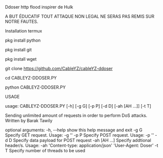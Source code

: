 Ddoser http flood inspirer de Hulk

A BUT ÉDUCATIF TOUT ATTAQUE NON LEGAL NE SERAS PAS REMIS SUR NOTRE FAUTES.


Installation termux 

pkg install python 

pkg install git 

pkg install wget 

git clone https://github.com/CableYZ/cableYZ-ddoser

cd CABLEYZ-DDOSER.PY

python CABLEYZ-DDOSER.PY


USAGE 


usage: CABLEYZ-DDOSER.PY [-h] [-g G] [-p P] [-d D] [-ah [AH ...]] [-t T]

Sending unlimited amount of requests in order to perform DoS attacks. Written by Barak
Tawily

optional arguments:
  -h, --help    show this help message and exit
  -g G          Specify GET request. Usage: -g '<url>'
  -p P          Specify POST request. Usage: -p '<url>'
  -d D          Specify data payload for POST request
  -ah [AH ...]  Specify addtional header/s. Usage: -ah 'Content-type:
                application/json' 'User-Agent: Doser'
  -t T          Specify number of threads to be used
